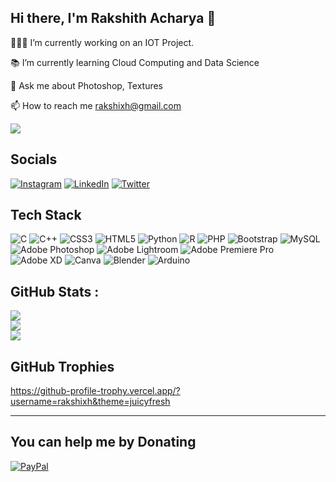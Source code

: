 ## Hi there, I'm Rakshith Acharya 👋 

👨🏾‍💻 I’m currently working on an IOT Project.

📚 I’m currently learning Cloud Computing and Data Science

💬 Ask me about Photoshop, Textures

📫 How to reach me rakshixh@gmail.com

![](https://komarev.com/ghpvc/?username=rakshixh&label=Visitors+Count&color=brightgreen)

## Socials
[![Instagram](https://img.shields.io/badge/Instagram-%23E4405F.svg?logo=Instagram&logoColor=white)](https://instagram.com/rakshixh) [![LinkedIn](https://img.shields.io/badge/LinkedIn-%230077B5.svg?logo=linkedin&logoColor=white)](https://linkedin.com/in/rakshixh) [![Twitter](https://img.shields.io/badge/Twitter-%231DA1F2.svg?logo=Twitter&logoColor=white)](https://twitter.com/rakshixh) 

## Tech Stack
![C](https://img.shields.io/badge/c-%2300599C.svg?style=for-the-badge&logo=c&logoColor=white) ![C++](https://img.shields.io/badge/c++-%2300599C.svg?style=for-the-badge&logo=c%2B%2B&logoColor=white) ![CSS3](https://img.shields.io/badge/css3-%231572B6.svg?style=for-the-badge&logo=css3&logoColor=white) ![HTML5](https://img.shields.io/badge/html5-%23E34F26.svg?style=for-the-badge&logo=html5&logoColor=white) ![Python](https://img.shields.io/badge/python-3670A0?style=for-the-badge&logo=python&logoColor=ffdd54) ![R](https://img.shields.io/badge/r-%23276DC3.svg?style=for-the-badge&logo=r&logoColor=white) ![PHP](https://img.shields.io/badge/php-%23777BB4.svg?style=for-the-badge&logo=php&logoColor=white) ![Bootstrap](https://img.shields.io/badge/bootstrap-%23563D7C.svg?style=for-the-badge&logo=bootstrap&logoColor=white) ![MySQL](https://img.shields.io/badge/mysql-%2300f.svg?style=for-the-badge&logo=mysql&logoColor=white) ![Adobe Photoshop](https://img.shields.io/badge/adobephotoshop-%2331A8FF.svg?style=for-the-badge&logo=adobephotoshop&logoColor=white) ![Adobe Lightroom](https://img.shields.io/badge/Adobe%20Lightroom-31A8FF.svg?style=for-the-badge&logo=Adobe%20Lightroom&logoColor=white) ![Adobe Premiere Pro](https://img.shields.io/badge/Adobe%20Premiere%20Pro-9999FF.svg?style=for-the-badge&logo=Adobe%20Premiere%20Pro&logoColor=white) ![Adobe XD](https://img.shields.io/badge/Adobe%20XD-470137?style=for-the-badge&logo=Adobe%20XD&logoColor=#FF61F6) ![Canva](https://img.shields.io/badge/Canva-%2300C4CC.svg?style=for-the-badge&logo=Canva&logoColor=white) ![Blender](https://img.shields.io/badge/blender-%23F5792A.svg?style=for-the-badge&logo=blender&logoColor=white) ![Arduino](https://img.shields.io/badge/-Arduino-00979D?style=for-the-badge&logo=Arduino&logoColor=white)

## GitHub Stats :
![](https://github-readme-stats.vercel.app/api?username=rakshixh&theme=nightowl&hide_border=false&include_all_commits=false&count_private=false)<br/>
![](https://github-readme-streak-stats.herokuapp.com/?user=rakshixh&theme=nightowl&hide_border=false)<br/>
![](https://github-readme-stats.vercel.app/api/top-langs/?username=rakshixh&theme=nightowl&hide_border=false&include_all_commits=false&count_private=false&layout=compact)

## GitHub Trophies
https://github-profile-trophy.vercel.app/?username=rakshixh&theme=juicyfresh

---


  ## You can help me by Donating
  [![PayPal](https://img.shields.io/badge/PayPal-00457C?style=for-the-badge&logo=paypal&logoColor=white)](https://www.paypal.com/paypalme/rakshixh) 
  
